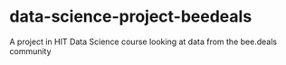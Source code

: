 # data-science-project-beedeals

A project in HIT Data Science course looking at data from the bee.deals community
